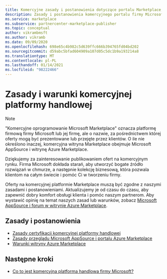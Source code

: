 ```yaml
---
title: Komercyjne zasady i postanowienia dotyczące portalu Marketplace, Azure Marketplace
description: Zasady i postanowienia komercyjnego portalu firmy Microsoft dotyczą wszystkich wydawców i ofert w portalu Azure Marketplace.
ms.service: marketplace
ms.subservice: partnercenter-marketplace-publisher
ms.topic: conceptual
author: vikrambmsft
ms.author: vikramb
ms.date: 09/09/2020
ms.openlocfilehash: 698e65c4b982c5d639ffc666b394765fd04bd202
ms.sourcegitcommit: d59abc5bfad604909a107d05c5dc1b9a193214a8
ms.translationtype: MT
ms.contentlocale: pl-PL
ms.lasthandoff: 01/14/2021
ms.locfileid: "98222466"
---
```

# <a name="commercial-marketplace-policies-and-terms"></a>Zasady i warunki komercyjnej platformy handlowej

>[!Note]
>"Komercyjne oprogramowanie Microsoft Marketplace" oznacza platformę firmową firmy Microsoft lub jej firmę, ale o nazwie, za pośrednictwem której oferty mogą być prezentowane lub przejęte przez klientów. O ile nie określono inaczej, komercyjna witryna Marketplace obejmuje Microsoft AppSource i witrynę Azure Marketplace.

Dziękujemy za zainteresowanie publikowaniem ofert na komercyjnym rynku. Firma Microsoft dokłada starań, aby utworzyć bogate źródło rozwiązań w chmurze, a następnie kolekcję biznesową, która pozwala klientom na całym świecie i pomóc Ci w tworzeniu firmy.

Oferty na komercyjnej platformie Marketplace muszą być zgodne z naszymi zasadami i postanowieniami. Aktualizujemy je od czasu do czasu, aby zapewnić dobry komfort obsługi klienta i pomóc naszym partnerom. Aby wystawić opinię na temat naszych zasad lub warunków, zobacz [Microsoft AppSource i forum w witrynie Azure Marketplace](https://www.microsoftpartnercommunity.com/t5/Azure-Marketplace-and-AppSource/bd-p/2222).

## <a name="policies-and-terms"></a>Zasady i postanowienia

- [Zasady certyfikacji komercyjnej platformy handlowej](/legal/marketplace/certification-policies?context=/azure/marketplace/context/context)
- [Zasady przeglądu Microsoft AppSource i portalu Azure Marketplace](/legal/marketplace/rating-review-policies?context=/azure/marketplace/context/context)
- [Warunki witryny Azure Marketplace](/legal/marketplace/terms?context=/azure/marketplace/context/context)

## <a name="next-steps"></a>Następne kroki

- [Co to jest komercyjna platforma handlowa firmy Microsoft?](overview.md)
